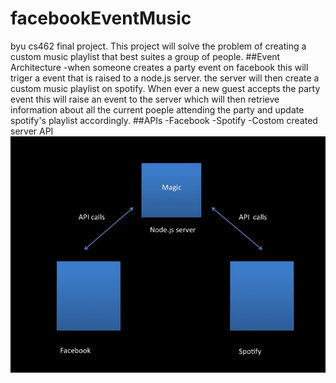 # facebookEventMusic
byu cs462 final project.
This project will solve the problem of creating a custom music playlist that best suites a group of people.
  ##Event Architecture
  -when someone creates a party event on facebook this will triger a event that is raised to a node.js server. the server will then create a custom music playlist on spotify. When ever a new guest accepts the party event this will raise an event to the server which will then retrieve information about all the current poeple attending the party and update spotify's playlist accordingly.
  ##APIs
  -Facebook
  -Spotify
  -Costom created server API
  ![design idea](https://raw.githubusercontent.com/ccarnley7/facebookEventMusic/master/Slide1.jpg)
